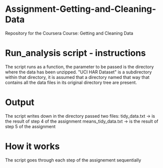 # Assignment-Getting-and-Cleaning-Data
Repository for the Coursera Course: Getting and Cleaning Data


# Run_analysis script - instructions

The script runs as a function, the parameter to be passed is the directory where the data has been unzipped. "UCI HAR Dataset" is a subdirectory within that directory, it is assumed that a directory named that way that contains all the data files in its original directory tree are present.


# Output

The script writes down in the directory passed two files:
tidy_data.txt -> is the result of step 4 of the assignment
means_tidy_data.txt -> is the result of step 5 of the assignment

# How it works

The script goes through each step of the assignement sequentially


